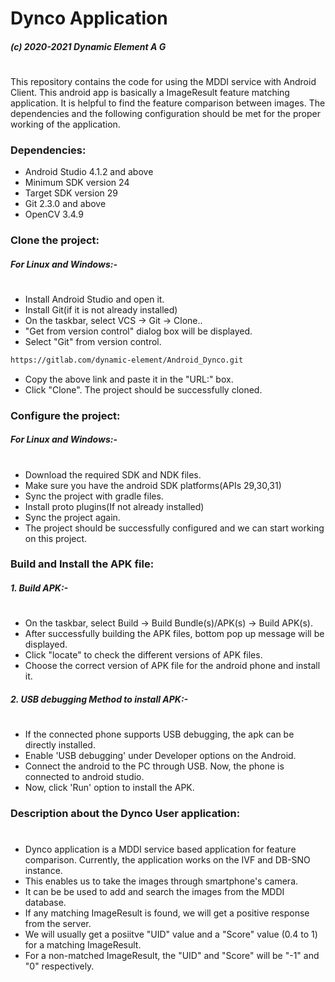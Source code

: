 # Dynco Application
##### _(c) 2020-2021 Dynamic Element A G_
#
#
This repository contains the code for using the MDDI service with Android Client. This android app is basically a ImageResult feature matching application. It is helpful to find the feature comparison between images. The dependencies and the following configuration should be met for the proper working of the application.



### Dependencies:
- Android Studio 4.1.2 and above
- Minimum SDK version 24
- Target SDK version 29
- Git 2.3.0 and above
- OpenCV 3.4.9 

### Clone the project:
##### For Linux and Windows:-
#
- Install Android Studio and open it.
- Install Git(if it is not already installed)
- On the taskbar, select VCS -> Git -> Clone..
- "Get from version control" dialog box will be displayed.
- Select "Git" from version control.

```sh
https://gitlab.com/dynamic-element/Android_Dynco.git
```
- Copy the above link and paste it in the "URL:" box.
- Click "Clone". The project should be successfully cloned.


### Configure the project:
##### For Linux and Windows:-
#
- Download the required SDK and NDK files.
- Make sure you have the android SDK platforms(APIs 29,30,31)  
- Sync the project with gradle files.
- Install proto plugins(If not already installed)
- Sync the project again.
- The project should be successfully configured and we can start working on this project.

### Build and Install the APK file:
##### 1. Build APK:-
#
- On the taskbar, select Build -> Build Bundle(s)/APK(s) -> Build APK(s).
- After successfully building the APK files, bottom pop up message will be displayed.
- Click "locate" to check the different versions of APK files.
- Choose the correct version of APK file for the android phone and install it.

##### 2. USB debugging Method to install APK:-
#
- If the connected phone supports USB debugging, the apk can be directly installed.
- Enable 'USB debugging' under Developer options on the Android.
- Connect the android to the PC through USB. Now, the phone is connected to android studio.
- Now, click 'Run' option to install the APK.

### Description about the Dynco User application:
#
- Dynco application is a MDDI service based application for feature comparison. Currently, the application works on the IVF and DB-SNO instance. 
- This enables us to take the images through smartphone's camera.
- It can be be used to add and search the images from the MDDI database.
- If any matching ImageResult is found, we will get a positive response from the server. 
- We will usually get a posiitve "UID" value and a "Score" value (0.4 to 1) for a matching ImageResult.
- For a non-matched ImageResult, the "UID" and "Score" will be "-1" and "0" respectively.



